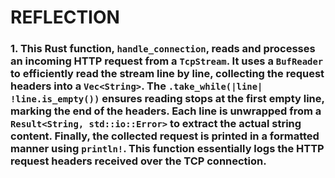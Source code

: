 # REFLECTION 

### 1. This Rust function, `handle_connection`, reads and processes an incoming HTTP request from a `TcpStream`. It uses a `BufReader` to efficiently read the stream line by line, collecting the request headers into a `Vec<String>`. The `.take_while(|line| !line.is_empty())` ensures reading stops at the first empty line, marking the end of the headers. Each line is unwrapped from a `Result<String, std::io::Error>` to extract the actual string content. Finally, the collected request is printed in a formatted manner using `println!`. This function essentially logs the HTTP request headers received over the TCP connection.

